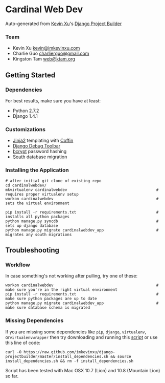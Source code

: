 Cardinal Web Dev
================

Auto-generated from [Kevin Xu](https://github.com/imkevinxu)'s [Django Project Builder](https://github.com/imkevinxu/django-projectbuilder)

### Team

* Kevin Xu <kevin@imkevinxu.com>
* Charlie Guo <charlierguo@gmail.com>
* Kingston Tam <web@ktam.org>

## Getting Started

### Dependencies

For best results, make sure you have at least:

* Python 2.7.2
* Django 1.4.1

### Customizations

* [Jinja2](http://jinja.pocoo.org/docs/) templating with [Coffin](https://github.com/coffin/coffin)
* [Django Debug Toolbar](https://github.com/django-debug-toolbar/django-debug-toolbar)
* [bcrypt](https://docs.djangoproject.com/en/dev/topics/auth/#using-bcrypt-with-django) password hashing
* [South](http://south.readthedocs.org/en/0.7.6/index.html) database migration

### Installing the Application

    # after initial git clone of existing repo
    cd cardinalwebdev/
    mkvirtualenv cardinalwebdev                                       # requires proper virtualenv setup
    workon cardinalwebdev                                             # sets the virtual environment

    pip install -r requirements.txt                                   # installs all python packages
    python manage.py syncdb                                           # sets up django database
    python manage.py migrate cardinalwebdev_app                       # migrates any south migrations

## Troubleshooting

### Workflow

In case something's not working after pulling, try one of these:

    workon cardinalwebdev                                             # make sure you're in the right virtual environment
    pip install -r requirements.txt                                   # make sure python packages are up to date
    python manage.py migrate cardinalwebdev_app                       # make sure database schema is migrated

### Missing Dependencies

If you are missing some dependencies like `pip`, `django`, `virtualenv`, or`virtualenvwrapper`
then try downloading and running this [script](https://github.com/imkevinxu/django-projectbuilder/blob/master/install_dependencies.sh) or use this line of code:

    curl -O https://raw.github.com/imkevinxu/django-projectbuilder/master/install_dependencies.sh && source install_dependencies.sh && rm -f install_dependencies.sh

Script has been tested with Mac OSX 10.7 (Lion) and 10.8 (Mountain Lion) so far.
